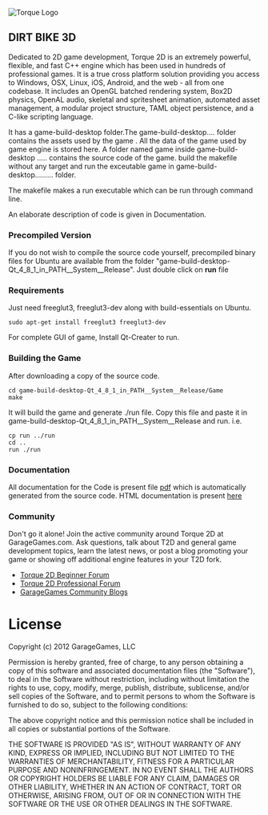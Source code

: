 ![Torque Logo](https://cloud.githubusercontent.com/assets/5080310/13088108/f4238158-d510-11e5-867e-c2a64675cb52.jpg)
## DIRT BIKE 3D


Dedicated to 2D game development, Torque 2D is an extremely powerful, flexible, and fast C++ engine which has been used in hundreds of professional games. It is a true cross platform solution providing you access to Windows, OSX, Linux, iOS, Android, and the web - all from one codebase. It includes an OpenGL batched rendering system, Box2D physics, OpenAL audio, skeletal and spritesheet animation, automated asset management, a modular project structure, TAML object persistence, and a C-like scripting language.


It has a game-build-desktop folder.The game-build-desktop....  folder contains the assets used by the game . All the data of the game used by game engine is stored here.  A folder named game inside game-build-desktop ..... contains the source code of the game. build the makefile without any target and run the exceutable game in game-build-desktop......... folder.

The makefile makes a run executable which can be run through command line.

An elaborate description of code is given in Documentation.


### Precompiled Version

If you do not wish to compile the source code yourself, precompiled binary files for Ubuntu are available from the folder "game-build-desktop-Qt_4_8_1_in_PATH__System__Release".
Just double click on **run** file 


### Requirements
Just need freeglut3, freeglut3-dev along with build-essentials on Ubuntu. 

```
sudo apt-get install freeglut3 freeglut3-dev
```

For complete GUI of game, Install Qt-Creater to run. 


### Building the Game

After downloading a copy of the source code.

```
cd game-build-desktop-Qt_4_8_1_in_PATH__System__Release/Game
make
```
It will build the game and generate ./run file.
Copy this file and paste it in game-build-desktop-Qt_4_8_1_in_PATH__System__Release and run. i.e.
```
cp run ../run
cd ..
run ./run
```

### Documentation

All documentation for the Code is present file [pdf](https://github.com/devanshdalal/DirtBike_Racing_game_3D/blob/master/Documentation.pdf) which is automatically generated from the source code. HTML documentation is present [here](https://github.com/devanshdalal/DirtBike_Racing_game_3D/tree/master/game-build-desktop-Qt_4_8_1_in_PATH__System__Release/Game/html)

### Community

Don't go it alone! Join the active community around Torque 2D at GarageGames.com. Ask questions, talk about T2D and general game development topics, learn the latest news, or post a blog promoting your game or showing off additional engine features in your T2D fork.

* [Torque 2D Beginner Forum](http://www.garagegames.com/community/forums/84)
* [Torque 2D Professional Forum](http://www.garagegames.com/community/forums/85)
* [GarageGames Community Blogs](http://www.garagegames.com/community/blogs)

# License
Copyright (c) 2012 GarageGames, LLC

Permission is hereby granted, free of charge, to any person obtaining a copy
of this software and associated documentation files (the "Software"), to
deal in the Software without restriction, including without limitation the
rights to use, copy, modify, merge, publish, distribute, sublicense, and/or
sell copies of the Software, and to permit persons to whom the Software is
furnished to do so, subject to the following conditions:

The above copyright notice and this permission notice shall be included in
all copies or substantial portions of the Software.

THE SOFTWARE IS PROVIDED "AS IS", WITHOUT WARRANTY OF ANY KIND, EXPRESS OR
IMPLIED, INCLUDING BUT NOT LIMITED TO THE WARRANTIES OF MERCHANTABILITY,
FITNESS FOR A PARTICULAR PURPOSE AND NONINFRINGEMENT. IN NO EVENT SHALL THE
AUTHORS OR COPYRIGHT HOLDERS BE LIABLE FOR ANY CLAIM, DAMAGES OR OTHER
LIABILITY, WHETHER IN AN ACTION OF CONTRACT, TORT OR OTHERWISE, ARISING
FROM, OUT OF OR IN CONNECTION WITH THE SOFTWARE OR THE USE OR OTHER DEALINGS
IN THE SOFTWARE.

